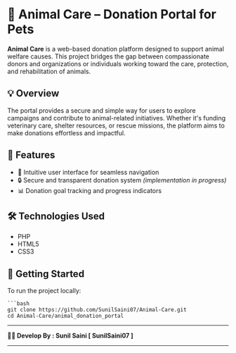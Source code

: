 # 🐾 Animal Care – Donation Portal for Pets

**Animal Care** is a web-based donation platform designed to support animal welfare causes. This project bridges the gap between compassionate donors and organizations or individuals working toward the care, protection, and rehabilitation of animals.

## 💡 Overview
The portal provides a secure and simple way for users to explore campaigns and contribute to animal-related initiatives. Whether it's funding veterinary care, shelter resources, or rescue missions, the platform aims to make donations effortless and impactful.

## 🌟 Features
- 🧭 Intuitive user interface for seamless navigation
- 🔒 Secure and transparent donation system *(implementation in progress)*
- 📊 Donation goal tracking and progress indicators

## 🛠️ Technologies Used
- PHP
- HTML5
- CSS3

## 🚀 Getting Started

To run the project locally:

    ```bash
    git clone https://github.com/SunilSaini07/Animal-Care.git
    cd Animal-Care/animal_donation_portal

---

**🧑‍💼 Develop By : Sunil Saini [ SunilSaini07 ]**


---


